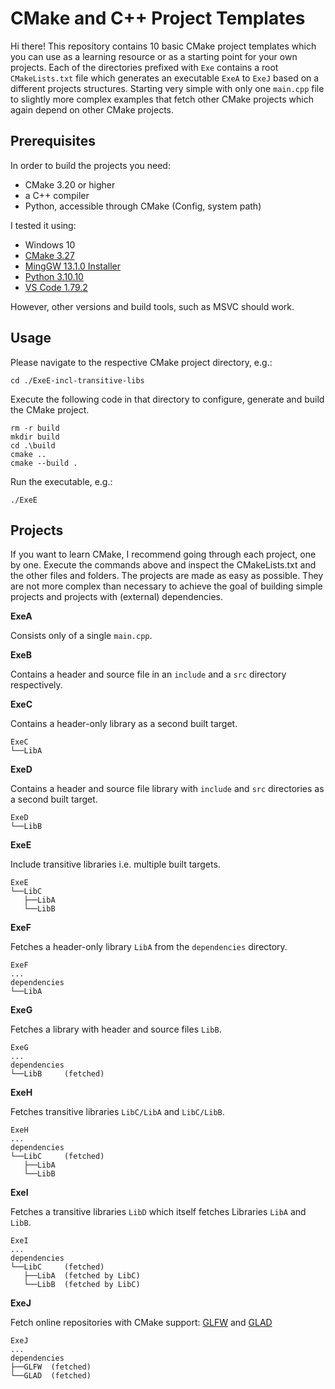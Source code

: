 # CMake and C++ Project Templates

Hi there! This repository contains 10 basic CMake project templates which you can use as a learning resource or as a starting point for your own projects. Each of the directories prefixed with `Exe` contains a root `CMakeLists.txt` file which generates an executable `ExeA` to `ExeJ` based on a different projects structures. Starting very simple with only one `main.cpp` file to slightly more complex examples that fetch other CMake projects which again depend on other CMake projects.

## Prerequisites

In order to build the projects you need:
- CMake 3.20 or higher
- a C++ compiler
- Python, accessible through CMake (Config, system path)

I tested it using:
- Windows 10
- [CMake 3.27](https://cmake.org/download/)
- [MingGW 13.1.0 Installer](https://github.com/Vuniverse0/mingwInstaller/releases)
- [Python 3.10.10](https://docs.conda.io/en/latest/miniconda.html)
- [VS Code 1.79.2](https://code.visualstudio.com/download)

However, other versions and build tools, such as MSVC should work.

## Usage

Please navigate to the respective CMake project directory, e.g.:

```
cd ./ExeE-incl-transitive-libs
```

Execute the following code in that directory to configure, generate and build the CMake project. 

```
rm -r build
mkdir build
cd .\build
cmake ..
cmake --build .
```
Run the executable, e.g.:
```
./ExeE
```

## Projects

If you want to learn CMake, I recommend going through each project, one by one. Execute the commands above and inspect the CMakeLists.txt and the other files and folders. The projects are made as easy as possible. They are not more complex than necessary to achieve the goal of building simple projects and projects with (external) dependencies. 

**ExeA**

Consists only of a single `main.cpp`.
 
**ExeB**

Contains a header and source file in an `include` and a `src` directory respectively.

**ExeC**

Contains a header-only library as a second built target.

```
ExeC
└──LibA
```

**ExeD**

Contains a header and source file library with `include` and `src` directories as a second built target.

```
ExeD
└──LibB
```

**ExeE**

Include transitive libraries i.e. multiple built targets.
```
ExeE
└──LibC
   ├──LibA
   └──LibB
```

**ExeF**

Fetches a header-only library `LibA` from the `dependencies` directory.
```
ExeF
...
dependencies
└──LibA
```

**ExeG**

Fetches a library with header and source files `LibB`.
```
ExeG
...
dependencies
└──LibB     (fetched)
```

**ExeH**

Fetches transitive libraries `LibC/LibA` and `LibC/LibB`.
```
ExeH
...
dependencies
└──LibC     (fetched)
   ├──LibA  
   └──LibB
```


**ExeI**

Fetches a transitive libraries `LibD` which itself fetches Libraries `LibA` and `LibB`.
```
ExeI
...
dependencies
└──LibC     (fetched)
   ├──LibA  (fetched by LibC)
   └──LibB  (fetched by LibC)
```


**ExeJ**

Fetch online repositories with CMake support: [GLFW](https://github.com/glfw/glfw) and [GLAD](https://github.com/Dav1dde/glad)
```
ExeJ
...
dependencies
├──GLFW  (fetched)
└──GLAD  (fetched)
```